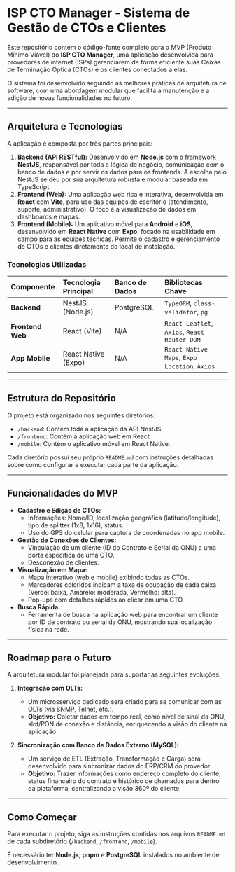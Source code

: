 # ISP CTO Manager - Sistema de Gestão de CTOs e Clientes

Este repositório contém o código-fonte completo para o MVP (Produto Mínimo Viável) do **ISP CTO Manager**, uma aplicação desenvolvida para provedores de internet (ISPs) gerenciarem de forma eficiente suas Caixas de Terminação Óptica (CTOs) e os clientes conectados a elas.

O sistema foi desenvolvido seguindo as melhores práticas de arquitetura de software, com uma abordagem modular que facilita a manutenção e a adição de novas funcionalidades no futuro.

---

## Arquitetura e Tecnologias

A aplicação é composta por três partes principais:

1.  **Backend (API RESTful):** Desenvolvido em **Node.js** com o framework **NestJS**, responsável por toda a lógica de negócio, comunicação com o banco de dados e por servir os dados para os frontends. A escolha pelo NestJS se deu por sua arquitetura robusta e modular baseada em TypeScript.
2.  **Frontend (Web):** Uma aplicação web rica e interativa, desenvolvida em **React** com **Vite**, para uso das equipes de escritório (atendimento, suporte, administrativo). O foco é a visualização de dados em dashboards e mapas.
3.  **Frontend (Mobile):** Um aplicativo móvel para **Android** e **iOS**, desenvolvido em **React Native** com **Expo**, focado na usabilidade em campo para as equipes técnicas. Permite o cadastro e gerenciamento de CTOs e clientes diretamente do local de instalação.

### Tecnologias Utilizadas

| Componente      | Tecnologia Principal | Banco de Dados      | Bibliotecas Chave                                        |
| :-------------- | :------------------- | :------------------ | :------------------------------------------------------- |
| **Backend**     | NestJS (Node.js)     | PostgreSQL          | `TypeORM`, `class-validator`, `pg`                       |
| **Frontend Web**| React (Vite)         | N/A                 | `React Leaflet`, `Axios`, `React Router DOM`             |
| **App Mobile**  | React Native (Expo)  | N/A                 | `React Native Maps`, `Expo Location`, `Axios`            |

---

## Estrutura do Repositório

O projeto está organizado nos seguintes diretórios:

-   `/backend`: Contém toda a aplicação da API NestJS.
-   `/frontend`: Contém a aplicação web em React.
-   `/mobile`: Contém o aplicativo móvel em React Native.

Cada diretório possui seu próprio `README.md` com instruções detalhadas sobre como configurar e executar cada parte da aplicação.

---

## Funcionalidades do MVP

-   **Cadastro e Edição de CTOs:**
    -   Informações: Nome/ID, localização geográfica (latitude/longitude), tipo de splitter (1x8, 1x16), status.
    -   Uso do GPS do celular para captura de coordenadas no app mobile.
-   **Gestão de Conexões de Clientes:**
    -   Vinculação de um cliente (ID do Contrato e Serial da ONU) a uma porta específica de uma CTO.
    -   Desconexão de clientes.
-   **Visualização em Mapa:**
    -   Mapa interativo (web e mobile) exibindo todas as CTOs.
    -   Marcadores coloridos indicam a taxa de ocupação de cada caixa (Verde: baixa, Amarelo: moderada, Vermelho: alta).
    -   Pop-ups com detalhes rápidos ao clicar em uma CTO.
-   **Busca Rápida:**
    -   Ferramenta de busca na aplicação web para encontrar um cliente por ID de contrato ou serial da ONU, mostrando sua localização física na rede.

---

## Roadmap para o Futuro

A arquitetura modular foi planejada para suportar as seguintes evoluções:

1.  **Integração com OLTs:**
    -   Um microsserviço dedicado será criado para se comunicar com as OLTs (via SNMP, Telnet, etc.).
    -   **Objetivo:** Coletar dados em tempo real, como nível de sinal da ONU, slot/PON de conexão e distância, enriquecendo a visão do cliente na aplicação.

2.  **Sincronização com Banco de Dados Externo (MySQL):**
    -   Um serviço de ETL (Extração, Transformação e Carga) será desenvolvido para sincronizar dados do ERP/CRM do provedor.
    -   **Objetivo:** Trazer informações como endereço completo do cliente, status financeiro do contrato e histórico de chamados para dentro da plataforma, centralizando a visão 360º do cliente.

---

## Como Começar

Para executar o projeto, siga as instruções contidas nos arquivos `README.md` de cada subdiretório (`/backend`, `/frontend`, `/mobile`).

É necessário ter **Node.js**, **pnpm** e **PostgreSQL** instalados no ambiente de desenvolvimento.

